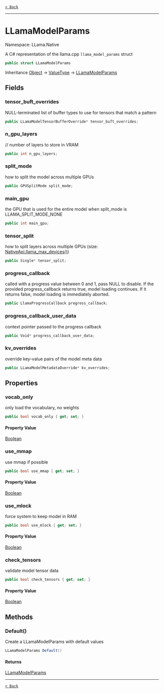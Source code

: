 [`< Back`](./)

---

# LLamaModelParams

Namespace: LLama.Native

A C# representation of the llama.cpp `llama_model_params` struct

```csharp
public struct LLamaModelParams
```

Inheritance [Object](https://docs.microsoft.com/en-us/dotnet/api/system.object) → [ValueType](https://docs.microsoft.com/en-us/dotnet/api/system.valuetype) → [LLamaModelParams](./llama.native.llamamodelparams.md)

## Fields

### **tensor_buft_overrides**

NULL-terminated list of buffer types to use for tensors that match a pattern

```csharp
public LLamaModelTensorBufferOverride* tensor_buft_overrides;
```

### **n_gpu_layers**

// number of layers to store in VRAM

```csharp
public int n_gpu_layers;
```

### **split_mode**

how to split the model across multiple GPUs

```csharp
public GPUSplitMode split_mode;
```

### **main_gpu**

the GPU that is used for the entire model when split_mode is LLAMA_SPLIT_MODE_NONE

```csharp
public int main_gpu;
```

### **tensor_split**

how to split layers across multiple GPUs (size: [NativeApi.llama_max_devices()](./llama.native.nativeapi.md#llama_max_devices))

```csharp
public Single* tensor_split;
```

### **progress_callback**

called with a progress value between 0 and 1, pass NULL to disable. If the provided progress_callback
 returns true, model loading continues. If it returns false, model loading is immediately aborted.

```csharp
public LlamaProgressCallback progress_callback;
```

### **progress_callback_user_data**

context pointer passed to the progress callback

```csharp
public Void* progress_callback_user_data;
```

### **kv_overrides**

override key-value pairs of the model meta data

```csharp
public LLamaModelMetadataOverride* kv_overrides;
```

## Properties

### **vocab_only**

only load the vocabulary, no weights

```csharp
public bool vocab_only { get; set; }
```

#### Property Value

[Boolean](https://docs.microsoft.com/en-us/dotnet/api/system.boolean)<br>

### **use_mmap**

use mmap if possible

```csharp
public bool use_mmap { get; set; }
```

#### Property Value

[Boolean](https://docs.microsoft.com/en-us/dotnet/api/system.boolean)<br>

### **use_mlock**

force system to keep model in RAM

```csharp
public bool use_mlock { get; set; }
```

#### Property Value

[Boolean](https://docs.microsoft.com/en-us/dotnet/api/system.boolean)<br>

### **check_tensors**

validate model tensor data

```csharp
public bool check_tensors { get; set; }
```

#### Property Value

[Boolean](https://docs.microsoft.com/en-us/dotnet/api/system.boolean)<br>

## Methods

### **Default()**

Create a LLamaModelParams with default values

```csharp
LLamaModelParams Default()
```

#### Returns

[LLamaModelParams](./llama.native.llamamodelparams.md)<br>

---

[`< Back`](./)
